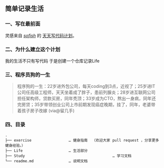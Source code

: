 ## 简单记录生活

### 一、写在最前面

灵感来自 *[sofish](https://www.github.com/sofish)* 的 [天天写代码计划](https://github.com/sofish/everyday)。

### 二、为什么建立这个计划


我的生活不只有写代码 于是创建一个仓库记录Life 

### 三、程序员狗的一生


>程序狗的一生：22岁进外包公司，每天coding到3点，近视了；25岁进IT公司任高级工程师，天天坐着成了胖子，患前列腺炎；28岁进互联网公司担任架构师，贷款买房，同年秃顶；33岁成为CTO，熬出一身病，同年还完房贷；35岁带领创业公司上市前期发现癌症晚期，挂了，同年，老婆带着孩子房子改嫁 (via@留几手)


### 四、目录

```
.
├── exercise                 … 健身指南  （欢迎大家 pull request ，分享更多健身经验。）
├── Life                     … 生活部分    
├── Study										 … 学习文档
└── readme.md                … 说明文档
```

